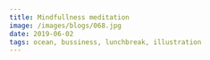 ```yaml
---
title: Mindfullness meditation
image: /images/blogs/068.jpg
date: 2019-06-02
tags: ocean, bussiness, lunchbreak, illustration
---
```

